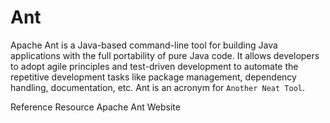 # Ant

Apache Ant is a Java-based command-line tool for building Java applications with the full portability of pure Java code. It allows developers to adopt agile principles and test-driven development to automate the repetitive development tasks like package management, dependency handling, documentation, etc. Ant is an acronym for `Another Neat Tool`.


<ResourceGroupTitle>Reference Resource</ResourceGroupTitle>
<BadgeLink colorScheme='blue' badgeText='Official Website' href='https://ant.apache.org/'>Apache Ant Website</BadgeLink>
